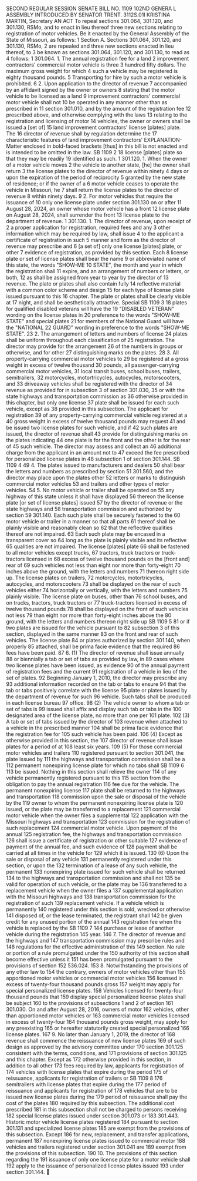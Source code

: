 SECOND REGULAR SESSION
SENATE BILL NO. 1109
102ND GENERA L ASSEMBLY
INTRODUCED BY SENATOR TRENT.
3112S.01I KRISTINA MARTIN, Secretary
AN ACT
To repeal sections 301.064, 301.120, and 301.130, RSMo, and to enact in lieu thereof three new
sections relating to registration of motor vehicles.
Be it enacted by the General Assembly of the State of Missouri, as follows:
1 Section A. Sections 301.064, 301.120, and 301.130, RSMo,
2 are repealed and three new sections enacted in lieu thereof, to
3 be known as sections 301.064, 301.120, and 301.130, to read as
4 follows:
1 301.064. 1. The annual registration fee for a land
2 improvement contractors' commercial motor vehicle is three
3 hundred fifty dollars. The maximum gross weight for which
4 such a vehicle may be registered is eighty thousand pounds.
5 Transporting for hire by such a motor vehicle is prohibited.
6 2. Upon application to the director of revenue
7 accompanied by an affidavit signed by the owner or owners
8 stating that the motor vehicle to be licensed as a land
9 improvement contractors' commercial motor vehicle shall not
10 be operated in any manner other than as prescribed in
11 section 301.010, and by the amount of the registration fee
12 prescribed above, and otherwise complying with the laws
13 relating to the registration and licensing of motor
14 vehicles, the owner or owners shall be issued a [set of]
15 land improvement contractors' license [plates] plate. The
16 director of revenue shall by regulation determine the
17 characteristic features of land improvement contractors'
EXPLANATION-Matter enclosed in bold-faced brackets [thus] in this bill is not enacted
and is intended to be omitted in the law.
SB 1109 2
18 license [plates] plate so that they may be readily
19 identified as such.
1 301.120. 1. When the owner of a motor vehicle moves
2 the vehicle to another state, [he] the owner shall return
3 the license plates to the director of revenue within ninety
4 days or upon the expiration of the period of reciprocity
5 granted by the new state of residence; or if the owner of a
6 motor vehicle ceases to operate the vehicle in Missouri, he
7 shall return the license plates to the director of revenue
8 within ninety days.
9 2. For motor vehicles that require the issuance of
10 only one license plate under section 301.130 on or after
11 August 28, 2024, an owner whose motor vehicle has a front
12 license plate on August 28, 2024, shall surrender the front
13 license plate to the department of revenue.
1 301.130. 1. The director of revenue, upon receipt of
2 a proper application for registration, required fees and any
3 other information which may be required by law, shall issue
4 to the applicant a certificate of registration in such
5 manner and form as the director of revenue may prescribe and
6 [a set of] only one license [plates] plate, or other
7 evidence of registration, as provided by this section. Each
8 license plate or set of license plates shall bear the name
9 or abbreviated name of this state, the words "SHOW-ME
10 STATE", the month and year in which the registration shall
11 expire, and an arrangement of numbers or letters, or both,
12 as shall be assigned from year to year by the director of
13 revenue. The plate or plates shall also contain fully
14 reflective material with a common color scheme and design
15 for each type of license plate issued pursuant to this
16 chapter. The plate or plates shall be clearly visible at
17 night, and shall be aesthetically attractive. Special
SB 1109 3
18 plates for qualified disabled veterans will have the
19 "DISABLED VETERAN" wording on the license plates in
20 preference to the words "SHOW-ME STATE" and special plates
21 for members of the National Guard will have the "NATIONAL
22 GUARD" wording in preference to the words "SHOW-ME STATE".
23 2. The arrangement of letters and numbers of license
24 plates shall be uniform throughout each classification of
25 registration. The director may provide for the arrangement
26 of the numbers in groups or otherwise, and for other
27 distinguishing marks on the plates.
28 3. All property-carrying commercial motor vehicles to
29 be registered at a gross weight in excess of twelve thousand
30 pounds, all passenger-carrying commercial motor vehicles,
31 local transit buses, school buses, trailers, semitrailers,
32 motorcycles, motortricycles, autocycles, motorscooters, and
33 driveaway vehicles shall be registered with the director of
34 revenue as provided for in subsection 3 of section 301.030,
35 or with the state highways and transportation commission as
36 otherwise provided in this chapter, but only one license
37 plate shall be issued for each such vehicle, except as
38 provided in this subsection. The applicant for registration
39 of any property-carrying commercial vehicle registered at a
40 gross weight in excess of twelve thousand pounds may request
41 and be issued two license plates for such vehicle, and if
42 such plates are issued, the director of revenue shall
43 provide for distinguishing marks on the plates indicating
44 one plate is for the front and the other is for the rear of
45 such vehicle. The director may assess and collect an
46 additional charge from the applicant in an amount not to
47 exceed the fee prescribed for personalized license plates in
48 subsection 1 of section 301.144.
SB 1109 4
49 4. The plates issued to manufacturers and dealers
50 shall bear the letters and numbers as prescribed by section
51 301.560, and the director may place upon the plates other
52 letters or marks to distinguish commercial motor vehicles
53 and trailers and other types of motor vehicles.
54 5. No motor vehicle or trailer shall be operated on
55 any highway of this state unless it shall have displayed
56 thereon the license plate [or set of license plates] issued
57 by the director of revenue or the state highways and
58 transportation commission and authorized by section
59 301.140. Each such plate shall be securely fastened to the
60 motor vehicle or trailer in a manner so that all parts
61 thereof shall be plainly visible and reasonably clean so
62 that the reflective qualities thereof are not impaired.
63 Each such plate may be encased in a transparent cover so
64 long as the plate is plainly visible and its reflective
65 qualities are not impaired. The license [plates] plate
66 shall be fastened to all motor vehicles except trucks,
67 tractors, truck tractors or truck-tractors licensed in
68 excess of twelve thousand pounds on the [front and] rear of
69 such vehicles not less than eight nor more than forty-eight
70 inches above the ground, with the letters and numbers
71 thereon right side up. The license plates on trailers,
72 motorcycles, motortricycles, autocycles, and motorscooters
73 shall be displayed on the rear of such vehicles either
74 horizontally or vertically, with the letters and numbers
75 plainly visible. The license plate on buses, other than
76 school buses, and on trucks, tractors, truck tractors or
77 truck-tractors licensed in excess of twelve thousand pounds
78 shall be displayed on the front of such vehicles not less
79 than eight nor more than forty-eight inches above the
80 ground, with the letters and numbers thereon right side up
SB 1109 5
81 or if two plates are issued for the vehicle pursuant to
82 subsection 3 of this section, displayed in the same manner
83 on the front and rear of such vehicles. The license plate
84 or plates authorized by section 301.140, when properly
85 attached, shall be prima facie evidence that the required
86 fees have been paid.
87 6. (1) The director of revenue shall issue annually
88 or biennially a tab or set of tabs as provided by law, in
89 cases where two license plates have been issued, as evidence
90 of the annual payment of registration fees and the current
91 registration of a vehicle in lieu of the set of plates.
92 Beginning January 1, 2010, the director may prescribe any
93 additional information recorded on the tab or tabs to ensure
94 that the tab or tabs positively correlate with the license
95 plate or plates issued by the department of revenue for such
96 vehicle. Such tabs shall be produced in each license bureau
97 office.
98 (2) The vehicle owner to whom a tab or set of tabs is
99 issued shall affix and display such tab or tabs in the
100 designated area of the license plate, no more than one per
101 plate.
102 (3) A tab or set of tabs issued by the director of
103 revenue when attached to a vehicle in the prescribed manner
104 shall be prima facie evidence that the registration fee for
105 such vehicle has been paid.
106 (4) Except as otherwise provided in this section, the
107 director of revenue shall issue plates for a period of at
108 least six years.
109 (5) For those commercial motor vehicles and trailers
110 registered pursuant to section 301.041, the plate issued by
111 the highways and transportation commission shall be a
112 permanent nonexpiring license plate for which no tabs shall
SB 1109 6
113 be issued. Nothing in this section shall relieve the owner
114 of any vehicle permanently registered pursuant to this
115 section from the obligation to pay the annual registration
116 fee due for the vehicle. The permanent nonexpiring license
117 plate shall be returned to the highways and transportation
118 commission upon the sale or disposal of the vehicle by the
119 owner to whom the permanent nonexpiring license plate is
120 issued, or the plate may be transferred to a replacement
121 commercial motor vehicle when the owner files a supplemental
122 application with the Missouri highways and transportation
123 commission for the registration of such replacement
124 commercial motor vehicle. Upon payment of the annual
125 registration fee, the highways and transportation commission
126 shall issue a certificate of registration or other suitable
127 evidence of payment of the annual fee, and such evidence of
128 payment shall be carried at all times in the vehicle for
129 which it is issued.
130 (6) Upon the sale or disposal of any vehicle
131 permanently registered under this section, or upon the
132 termination of a lease of any such vehicle, the permanent
133 nonexpiring plate issued for such vehicle shall be returned
134 to the highways and transportation commission and shall not
135 be valid for operation of such vehicle, or the plate may be
136 transferred to a replacement vehicle when the owner files a
137 supplemental application with the Missouri highways and
138 transportation commission for the registration of such
139 replacement vehicle. If a vehicle which is permanently
140 registered under this section is sold, wrecked or otherwise
141 disposed of, or the lease terminated, the registrant shall
142 be given credit for any unused portion of the annual
143 registration fee when the vehicle is replaced by the
SB 1109 7
144 purchase or lease of another vehicle during the registration
145 year.
146 7. The director of revenue and the highways and
147 transportation commission may prescribe rules and
148 regulations for the effective administration of this
149 section. No rule or portion of a rule promulgated under the
150 authority of this section shall become effective unless it
151 has been promulgated pursuant to the provisions of section
152 536.024.
153 8. Notwithstanding the provisions of any other law to
154 the contrary, owners of motor vehicles other than
155 apportioned motor vehicles or commercial motor vehicles
156 licensed in excess of twenty-four thousand pounds gross
157 weight may apply for special personalized license plates.
158 Vehicles licensed for twenty-four thousand pounds that
159 display special personalized license plates shall be subject
160 to the provisions of subsections 1 and 2 of section
161 301.030. On and after August 28, 2016, owners of motor
162 vehicles, other than apportioned motor vehicles or
163 commercial motor vehicles licensed in excess of twenty-four
164 thousand pounds gross weight, may apply for any preexisting
165 or hereafter statutorily created special personalized
166 license plates.
167 9. No later than January 1, 2019, the director of
168 revenue shall commence the reissuance of new license plates
169 of such design as approved by the advisory committee under
170 section 301.125 consistent with the terms, conditions, and
171 provisions of section 301.125 and this chapter. Except as
172 otherwise provided in this section, in addition to all other
173 fees required by law, applicants for registration of
174 vehicles with license plates that expire during the period
175 of reissuance, applicants for registration of trailers or
SB 1109 8
176 semitrailers with license plates that expire during the
177 period of reissuance and applicants for registration of
178 vehicles that are to be issued new license plates during the
179 period of reissuance shall pay the cost of the plates
180 required by this subsection. The additional cost prescribed
181 in this subsection shall not be charged to persons receiving
182 special license plates issued under section 301.073 or
183 301.443. Historic motor vehicle license plates registered
184 pursuant to section 301.131 and specialized license plates
185 are exempt from the provisions of this subsection. Except
186 for new, replacement, and transfer applications, permanent
187 nonexpiring license plates issued to commercial motor
188 vehicles and trailers registered under section 301.041 are
189 exempt from the provisions of this subsection.
190 10. The provisions of this section regarding the
191 issuance of only one license plate for a motor vehicle shall
192 apply to the issuance of personalized license plates issued
193 under section 301.144.
